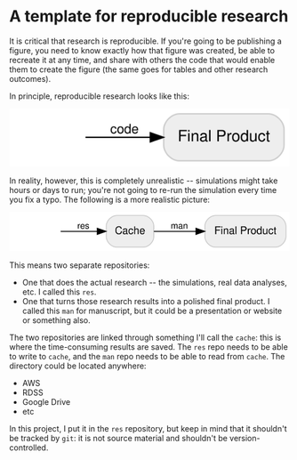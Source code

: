 # A template for reproducible research

It is critical that research is reproducible. If you're going to be publishing a figure, you need to know exactly how that figure was created, be able to recreate it at any time, and share with others the code that would enable them to create the figure (the same goes for tables and other research outcomes).

In principle, reproducible research looks like this:

![diagram 1](diagram-1.svg)

In reality, however, this is completely unrealistic -- simulations might take hours or days to run; you're not going to re-run the simulation every time you fix a typo. The following is a more realistic picture:

![diagram 2](diagram-2.svg)

This means two separate repositories:

* One that does the actual research -- the simulations, real data analyses, etc. I called this `res`.
* One that turns those research results into a polished final product. I called this `man` for manuscript, but it could be a presentation or website or something also.

The two repositories are linked through something I'll call the `cache`: this is where the time-consuming results are saved. The `res` repo needs to be able to write to `cache`, and the `man` repo needs to be able to read from `cache`. The directory could be located anywhere:

* AWS
* RDSS
* Google Drive
* etc

In this project, I put it in the `res` repository, but keep in mind that it shouldn't be tracked by `git`: it is not source material and shouldn't be version-controlled.

